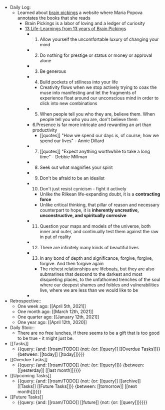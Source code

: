 - Daily Log:
    - Learned about [brain pickings](https://www.brainpickings.org/) a website where Maria Popova annotates the books that she reads
        - Brain Pickings is a labor of loving and a ledger of curiosity
        - [13 Life-Learnings from 13 years of Brain Pickings](https://www.brainpickings.org/2019/10/23/13-learnings-13-years/)
            - 1. Allow yourself the uncomfortable luxury of changing your mind
            - 2. Do nothing for prestige or status or money or approval alone
            - 3. Be generous
            - 4. Build pockets of stillness into your life
                - Creativity flows when we stop actively trying to coax the muse into manifesting and let the fragments of experience float around our unconscious mind in order to click into new combinations
            - 5. When people tell you who they are, believe them. When people tell you who you are, don't believe them
            - 6.Presence is far more intricate and rewarding an art than productivity
                - [[quotes]] "How we spend our days is, of course, how we spend our lives"  - Annie Dillard
            - 7. [[quotes]] "Expect anything worthwhile to take a long time" - Debbie Millman 
            - 8. Seek out what magnifies your spirit
            - 9. Don't be afraid to be an idealist
            - 10. Don't just resist cynicism - fight it actively
                - Unlike the Rilkean life-expanding doubt, it is a **contracting force**
                - Unlike critical thinking, that pillar of reason and necessary counterpart to hope, it is **inherently uncreative, unconstructive, and spiritually corrosive**
            - 11. Question your maps and models of the universe, both inner and outer, and continually test them against the raw in put of reality
            - 12. There are infinitely many kinds of beautiful lives
            - 13. In any bond of depth and significance, forgive, forgive, forgive. And then forgive again
                - The richest relationships are lifeboats, but they are also submarines that descend to the darkest and most disquieting places, to the unfathomed trenches of the soul where our deepest shames and foibles and vulnerabilities live, where we are less than we would like to be
            - 
- Retrospective::
    - One week ago: [[April 5th, 2021]]
    - One month ago: [[March 12th, 2021]]
    - One quarter ago: [[January 12th, 2021]]
    - One year ago: [[April 12th, 2020]]
- Daily Stoic::
    - There are no free lunches, if there seems to be a gift that is too good to be true - it might just be.
- [[Tasks]]
    - {{query: {and: [[roam/TODO]] {not: {or: [[query]] [[Overdue Tasks]]}} {between: [[today]] [[today]]}}}}
- [[Overdue Tasks]]
    - {{query: {and: [[roam/TODO]] {not: {or: [[query]]}} {between: [[yesterday]] [[last month]]}}}}
- [[Upcoming Tasks]]
    - {{query: {and: [[roam/TODO]] {not: {or: [[query]] [[archive]] [[Tasks]] [[Future Tasks]]}} {between: [[tomorrow]] [[next month]]}}}}
- [[Future Tasks]]
    - {{query: {and: [[roam/TODO]] [[future]] {not: {or: [[query]]}}}}}
